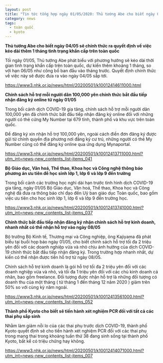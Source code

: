 ```yaml
---
layout: post
title: "Tin tức tổng hợp ngày 01/05/2020: Thủ tướng Abe cho biết ngày 04/05 sẽ chính thức ra quyết định về việc kéo dài thêm 1 tháng tình trạng khẩn cấp trên toàn quốc"
category: news
tags: 
  - toàn quốc
  - kyoto
---
```

**Thủ tướng Abe cho biết ngày 04/05 sẽ chính thức ra quyết định về việc kéo dài thêm 1 tháng tình trạng khẩn cấp trên toàn quốc**

Tối ngày 01/05, Thủ tướng Abe phát biểu với phương hướng sẽ kéo dài thời gian tình trạng khẩn cấp trên toàn quốc, dự kiến thêm khoảng 1 tháng, so với hạn 06/05 như công bố ban đầu vào tháng trước. Quyết định chính thức về việc này sẽ được đưa ra vào ngày 04/05 sắp tới.

<https://www3.nhk.or.jp/news/html/20200501/k10012414611000.html>

**Chính sách hỗ trợ mỗi người dân 100,000 yên chính thức bắt đầu tiếp nhận đăng ký online từ ngày 01/05**

Trong bối cảnh dịch COVID-19 gia tăng, chính sách hỗ trợ mỗi người dân 100,000 yên đã chính thức bắt đầu tiếp nhận đăng ký online đối với những người có thẻ cứng My Number tại 679 tỉnh, thành phố và khu vực trên toàn quốc.

Để đăng ký xin nhận hỗ trợ 100,000 yên, ngoài cách điền đơn đăng ký được gửi từ chính quyền địa phương nơi đăng ký cư trú, những người có thẻ My Number cũng có thể đăng ký online qua ứng dụng Mynaportal.

<https://www3.nhk.or.jp/news/html/20200501/k10012413711000.html?utm_int=news-new_contents_list-items_041>

**Bộ Giáo dục, Văn hoá, Thể thao, Khoa học và Công nghệ thông báo phương án ưu tiên để học sinh lớp 1, lớp 6 và lớp 9 đến trường**

Trong bối cảnh các trường học nghỉ dài hạn trước tình hình dịch COVID-19 gia tăng, ngày 01/05 Bộ Giáo dục, Văn hoá, Thể thao, Khoa học và Công nghệ đã đưa ra thông báo chỉ đạo đến Uỷ ban giáo dục Toàn quốc, bao gồm việc ưu tiên cho học sinh lớp 1, lớp 6 và lớp 9 đến trường học.

<https://www3.nhk.or.jp/news/html/20200501/k10012413741000.html?utm_int=news-new_contents_list-items_037>

**Chính thức bắt đầu tiếp nhận đăng ký nhận chính sách hỗ trợ kinh doanh, nhanh nhất có thể nhận hỗ trợ vào ngày 08/05**

Bộ trưởng Bộ Kinh tế, Thương mại và Công nghiệp, ông Kajiyama đã phát biểu tại buổi họp báo ngày 01/05, cho biết chính sách hỗ trợ tối đa 2 triệu yên đối với các doanh nghiệp vừa và nhỏ chịu ảnh hưởng của dịch COVID-19 chính thức bắt đầu tiếp nhận đăng ký. Trong trường hợp nhanh nhất, dự kiến có thể nhận được tiền hỗ trợ từ ngày 08/05.

Chính sách hỗ trợ kinh doanh là gói hỗ trợ tối đa 2 triệu yên đối với các doanh nghiệp vừa và nhỏ, và tối đa 1 triệu yên đối với các chủ kinh doanh cá nhân, bao gồm freelance. Đối tượng được nhận hỗ trợ là những đối tượng có doanh thu của một tháng ( từ tháng 1 đến tháng 12 năm 2020 ) giảm trên 50% so với cùng kỳ năm ngoái.

<https://www3.nhk.or.jp/news/html/20200501/k10012413561000.html?utm_int=news-new_contents_list-items_052>

**Thành phố Kyoto cho biết sẽ tiến hành xét nghiệm PCR đối với tất cả các thai phụ sắp sinh**

Nhằm làm giảm nỗi lo của các thai phụ trước dịch COVID-19, thành phố Kyoto quyết định sẽ cho tiến hành xét nghiệm PCR đối với các thai phụ trong mang thai trong khoảng tuần thứ 38 đang sinh sống tại thành phố Kyoto, bất kể có triệu chứng hay không.

<https://www3.nhk.or.jp/news/html/20200501/k10012414071000.html?utm_int=news-new_contents_list-items_007>


